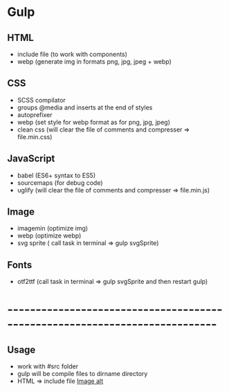 # Gulp

## HTML
+ include file (to work with components)
+ webp (generate img in formats png, jpg, jpeg + webp)

## CSS
+ SCSS compilator
+ groups @media and inserts at the end of styles
+ autoprefixer
+ webp (set style for webp format as for png, jpg, jpeg)
+ clean css (will clear the file of comments and compresser => file.min.css)

## JavaScript
+ babel (ES6+ syntax to ES5)
+ sourcemaps (for debug code)
+ uglify (will clear the file of comments and compresser => file.min.js)

## Image
+ imagemin (optimize img)
+ webp (optimize webp)
+ svg sprite ( call task in terminal => gulp svgSprite)

## Fonts
+ otf2ttf (call task in terminal => gulp svgSprite and then restart gulp)

# ---------------------------------------------------------------------------

## Usage
+ work with #src folder
+ gulp will be compile files to dirname directory
+ HTML => include file
[Image alt](https://github.com/kochutyu/gulp/raw/master/info/includefile.png)